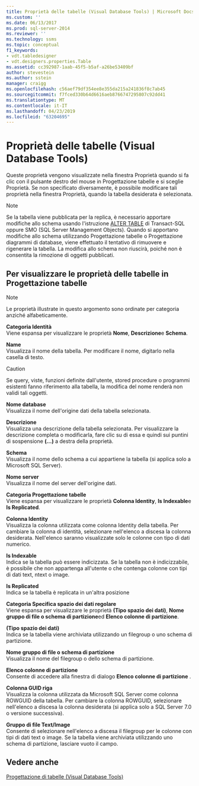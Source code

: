 ```yaml
---
title: Proprietà delle tabelle (Visual Database Tools) | Microsoft Docs
ms.custom: ''
ms.date: 06/13/2017
ms.prod: sql-server-2014
ms.reviewer: ''
ms.technology: ssms
ms.topic: conceptual
f1_keywords:
- vdt.tabledesigner
- vdt.designers.properties.Table
ms.assetid: cc392987-1aab-45f5-b5af-a26be53409bf
author: stevestein
ms.author: sstein
manager: craigg
ms.openlocfilehash: c56aef79df354ee8e355da215a241836f8c7ab45
ms.sourcegitcommit: f7fced330b64d6616aeb8766747295807c92dd41
ms.translationtype: MT
ms.contentlocale: it-IT
ms.lasthandoff: 04/23/2019
ms.locfileid: "63204695"
---
```

# <a name="table-properties-visual-database-tools"></a>Proprietà delle tabelle (Visual Database Tools)
  Queste proprietà vengono visualizzate nella finestra Proprietà quando si fa clic con il pulsante destro del mouse in Progettazione tabelle e si sceglie Proprietà. Se non specificato diversamente, è possibile modificare tali proprietà nella finestra Proprietà, quando la tabella desiderata è selezionata.  
  
> [!NOTE]  
>  Se la tabella viene pubblicata per la replica, è necessario apportare modifiche allo schema usando l'istruzione [ALTER TABLE](/sql/t-sql/statements/alter-table-transact-sql) di Transact-SQL oppure SMO (SQL Server Management Objects). Quando si apportano modifiche allo schema utilizzando Progettazione tabelle o Progettazione diagrammi di database, viene effettuato il tentativo di rimuovere e rigenerare la tabella. La modifica allo schema non riuscirà, poiché non è consentita la rimozione di oggetti pubblicati.  
  
## <a name="show-table-properties-in-table-designer"></a>Per visualizzare le proprietà delle tabelle in Progettazione tabelle  
  
> [!NOTE]  
>  Le proprietà illustrate in questo argomento sono ordinate per categoria anziché alfabeticamente.  
  
 **Categoria Identità**  
 Viene espansa per visualizzare le proprietà **Nome**, **Descrizione**e **Schema**.  
  
 **Name**  
 Visualizza il nome della tabella. Per modificare il nome, digitarlo nella casella di testo.  
  
> [!CAUTION]  
>  Se query, viste, funzioni definite dall'utente, stored procedure o programmi esistenti fanno riferimento alla tabella, la modifica del nome renderà non validi tali oggetti.  
  
 **Nome database**  
 Visualizza il nome dell'origine dati della tabella selezionata.  
  
 **Descrizione**  
 Visualizza una descrizione della tabella selezionata. Per visualizzare la descrizione completa o modificarla, fare clic su di essa e quindi sui puntini di sospensione **(...)** a destra della proprietà.  
  
 **Schema**  
 Visualizza il nome dello schema a cui appartiene la tabella (si applica solo a Microsoft SQL Server).  
  
 **Nome server**  
 Visualizza il nome del server dell'origine dati.  
  
 **Categoria Progettazione tabelle**  
 Viene espansa per visualizzare le proprietà **Colonna Identity**, **Is Indexable**e **Is Replicated**.  
  
 **Colonna Identity**  
 Visualizza la colonna utilizzata come colonna Identity della tabella. Per cambiare la colonna di identità, selezionare nell'elenco a discesa la colonna desiderata. Nell'elenco saranno visualizzate solo le colonne con tipo di dati numerico.  
  
 **Is Indexable**  
 Indica se la tabella può essere indicizzata. Se la tabella non è indicizzabile, è possibile che non appartenga all'utente o che contenga colonne con tipi di dati text, ntext o image.  
  
 **Is Replicated**  
 Indica se la tabella è replicata in un'altra posizione  
  
 **Categoria Specifica spazio dei dati regolare**  
 Viene espansa per visualizzare le proprietà **(Tipo spazio dei dati)**, **Nome gruppo di file o schema di partizione**ed **Elenco colonne di partizione**.  
  
 **(Tipo spazio dei dati)**  
 Indica se la tabella viene archiviata utilizzando un filegroup o uno schema di partizione.  
  
 **Nome gruppo di file o schema di partizione**  
 Visualizza il nome del filegroup o dello schema di partizione.  
  
 **Elenco colonne di partizione**  
 Consente di accedere alla finestra di dialogo **Elenco colonne di partizione** .  
  
 **Colonna GUID riga**  
 Visualizza la colonna utilizzata da Microsoft SQL Server come colonna ROWGUID della tabella. Per cambiare la colonna ROWGUID, selezionare nell'elenco a discesa la colonna desiderata (si applica solo a SQL Server 7.0 o versione successiva).  
  
 **Gruppo di file Text/Image**  
 Consente di selezionare nell'elenco a discesa il filegroup per le colonne con tipi di dati text o image. Se la tabella viene archiviata utilizzando uno schema di partizione, lasciare vuoto il campo.  
  
## <a name="see-also"></a>Vedere anche  
 [Progettazione di tabelle &#40;Visual Database Tools&#41;](visual-database-tools.md)  
  
  
